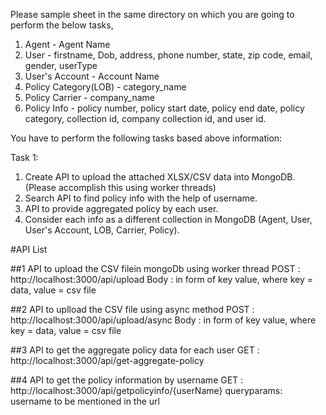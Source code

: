 Please sample sheet in the same directory on which you are going to perform the below tasks,

1) Agent - Agent Name
2) User - firstname, Dob, address, phone number, state, zip code, email, gender, userType
3) User's Account - Account Name
4) Policy Category(LOB) - category_name
5) Policy Carrier - company_name
6) Policy Info -  policy number, policy start date, policy end date, policy category, collection id, company collection id, and user id.

You have to perform the following tasks based above information:

Task 1:
1) Create API to upload the attached XLSX/CSV data into MongoDB. (Please accomplish this using worker threads)
2) Search API to find policy info with the help of username.
3) API to provide aggregated policy by each user.
4) Consider each info as a different collection in MongoDB (Agent, User, User's Account, LOB, Carrier, Policy).

#API List

##1 API to upload the CSV filein mongoDb using worker thread
POST : http://localhost:3000/api/upload
Body : in form of key value, where key = data, value = csv file

##2 API to uplload the CSV file using async method
POST : http://localhost:3000/api/upload/async
Body : in form of key value, where key = data, value = csv file

##3 API to get the aggregate policy data for each user
GET : http://localhost:3000/api/get-aggregate-policy

##4 API to get the policy information by username
GET : http://localhost:3000/api/getpolicyinfo/{userName}
queryparams: username to be mentioned in the url